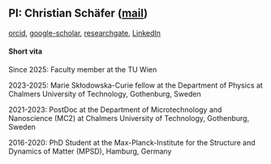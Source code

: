 ## PI: Christian Schäfer ([mail](mailto:christian.schaefer.physics@gmail.com))

[orcid](https://orcid.org/0000-0002-8557-733X),
[google-scholar](https://scholar.google.de/citations?user=IKCuzO8AAAAJ&hl=en),
[researchgate](https://www.researchgate.net/profile/Christian_Schaefer21),
[LinkedIn](https://de.linkedin.com/in/christian-sch%C3%A4fer-a69297216)

#### Short vita

Since 2025: Faculty member at the TU Wien

2023-2025: Marie Skłodowska-Curie fellow at the Department of Physics at Chalmers
University of Technology, Gothenburg, Sweden

2021-2023: PostDoc at the Department of Microtechnology and Nanoscience (MC2) at
Chalmers University of Technology, Gothenburg, Sweden

2016-2020: PhD Student at the Max-Planck-Institute for the Structure and Dynamics of
Matter (MPSD), Hamburg, Germany


